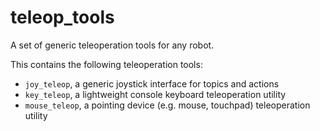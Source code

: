 # teleop_tools

A set of generic teleoperation tools for any robot.

This contains the following teleoperation tools:

- `joy_teleop`, a generic joystick interface for topics and actions
- `key_teleop`, a lightweight console keyboard teleoperation utility
- `mouse_teleop`, a pointing device (e.g. mouse, touchpad) teleoperation utility
